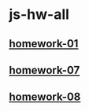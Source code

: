 # js-hw-all

## [homework-01](homework-01)

## [homework-07](homework-07)

## [homework-08](homework-08)
